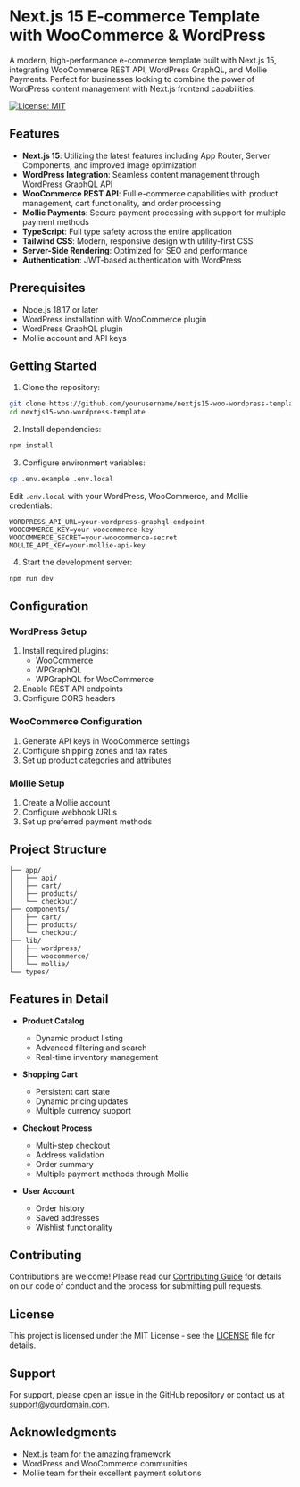 # Next.js 15 E-commerce Template with WooCommerce & WordPress

A modern, high-performance e-commerce template built with Next.js 15, integrating WooCommerce REST API, WordPress GraphQL, and Mollie Payments. Perfect for businesses looking to combine the power of WordPress content management with Next.js frontend capabilities.

[![License: MIT](https://img.shields.io/badge/License-MIT-yellow.svg)](https://opensource.org/licenses/MIT)

## Features

- **Next.js 15**: Utilizing the latest features including App Router, Server Components, and improved image optimization
- **WordPress Integration**: Seamless content management through WordPress GraphQL API
- **WooCommerce REST API**: Full e-commerce capabilities with product management, cart functionality, and order processing
- **Mollie Payments**: Secure payment processing with support for multiple payment methods
- **TypeScript**: Full type safety across the entire application
- **Tailwind CSS**: Modern, responsive design with utility-first CSS
- **Server-Side Rendering**: Optimized for SEO and performance
- **Authentication**: JWT-based authentication with WordPress

## Prerequisites

- Node.js 18.17 or later
- WordPress installation with WooCommerce plugin
- WordPress GraphQL plugin
- Mollie account and API keys

## Getting Started

1. Clone the repository:

```bash
git clone https://github.com/yourusername/nextjs15-woo-wordpress-template
cd nextjs15-woo-wordpress-template
```

2. Install dependencies:

```bash
npm install
```

3. Configure environment variables:

```bash
cp .env.example .env.local
```

Edit `.env.local` with your WordPress, WooCommerce, and Mollie credentials:

```
WORDPRESS_API_URL=your-wordpress-graphql-endpoint
WOOCOMMERCE_KEY=your-woocommerce-key
WOOCOMMERCE_SECRET=your-woocommerce-secret
MOLLIE_API_KEY=your-mollie-api-key
```

4. Start the development server:

```bash
npm run dev
```

## Configuration

### WordPress Setup

1. Install required plugins:
   - WooCommerce
   - WPGraphQL
   - WPGraphQL for WooCommerce
2. Enable REST API endpoints
3. Configure CORS headers

### WooCommerce Configuration

1. Generate API keys in WooCommerce settings
2. Configure shipping zones and tax rates
3. Set up product categories and attributes

### Mollie Setup

1. Create a Mollie account
2. Configure webhook URLs
3. Set up preferred payment methods

## Project Structure

```
├── app/
│   ├── api/
│   ├── cart/
│   ├── products/
│   └── checkout/
├── components/
│   ├── cart/
│   ├── products/
│   └── checkout/
├── lib/
│   ├── wordpress/
│   ├── woocommerce/
│   └── mollie/
└── types/
```

## Features in Detail

- **Product Catalog**

  - Dynamic product listing
  - Advanced filtering and search
  - Real-time inventory management

- **Shopping Cart**

  - Persistent cart state
  - Dynamic pricing updates
  - Multiple currency support

- **Checkout Process**

  - Multi-step checkout
  - Address validation
  - Order summary
  - Multiple payment methods through Mollie

- **User Account**
  - Order history
  - Saved addresses
  - Wishlist functionality

## Contributing

Contributions are welcome! Please read our [Contributing Guide](CONTRIBUTING.md) for details on our code of conduct and the process for submitting pull requests.

## License

This project is licensed under the MIT License - see the [LICENSE](LICENSE) file for details.

## Support

For support, please open an issue in the GitHub repository or contact us at support@yourdomain.com.

## Acknowledgments

- Next.js team for the amazing framework
- WordPress and WooCommerce communities
- Mollie team for their excellent payment solutions
